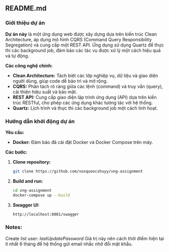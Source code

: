 ## README.md

### Giới thiệu dự án

**Dự án này** là một ứng dụng web được xây dựng dựa trên kiến trúc Clean Architecture, áp dụng mô hình CQRS (Command Query Responsibility Segregation) và cung cấp một REST API. Ứng dụng sử dụng Quartz để thực thi các background job, đảm bảo các tác vụ được xử lý một cách hiệu quả và tự động.

**Các công nghệ chính:**

* **Clean Architecture:** Tách biệt các lớp nghiệp vụ, dữ liệu và giao diện người dùng, giúp code dễ bảo trì và mở rộng.
* **CQRS:** Phân tách rõ ràng giữa các lệnh (command) và truy vấn (query), cải thiện hiệu suất và bảo mật.
* **REST API:** Cung cấp giao diện lập trình ứng dụng (API) dựa trên kiến trúc RESTful, cho phép các ứng dụng khác tương tác với hệ thống.
* **Quartz:** Lịch trình và thực thi các background job một cách linh hoạt.

### Hướng dẫn khởi động dự án

**Yêu cầu:**

* **Docker:** Đảm bảo đã cài đặt Docker và Docker Compose trên máy.

**Các bước:**

1. **Clone repository:**
   ```bash
   git clone https://github.com/voxquoocshuyy/vng-assignment
2. **Build and run:**
   ```bash
   cd vng-assignment
   docker-compose up --build
3. **Swagger UI:**
   ```bash
   http://localhost:8081/swagger
### Notes:
   Create list user:
   *lastUpdatePassword* Giá trị này nên cách thời điểm hiện tại ít nhất 6 tháng để hệ thống gửi email nhắc nhở đổi mật khẩu.
